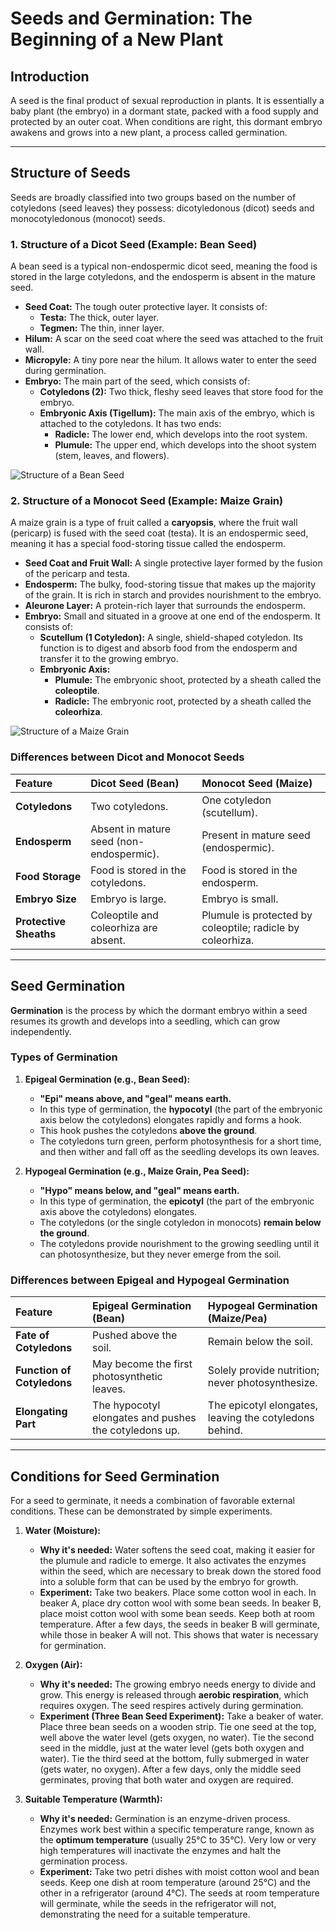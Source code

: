 # Seeds and Germination: The Beginning of a New Plant

## Introduction

A seed is the final product of sexual reproduction in plants. It is essentially a baby plant (the embryo) in a dormant state, packed with a food supply and protected by an outer coat. When conditions are right, this dormant embryo awakens and grows into a new plant, a process called germination.

---

## Structure of Seeds

Seeds are broadly classified into two groups based on the number of cotyledons (seed leaves) they possess: dicotyledonous (dicot) seeds and monocotyledonous (monocot) seeds.

### 1. Structure of a Dicot Seed (Example: Bean Seed)

A bean seed is a typical non-endospermic dicot seed, meaning the food is stored in the large cotyledons, and the endosperm is absent in the mature seed.

*   **Seed Coat:** The tough outer protective layer. It consists of:
    *   **Testa:** The thick, outer layer.
    *   **Tegmen:** The thin, inner layer.
*   **Hilum:** A scar on the seed coat where the seed was attached to the fruit wall.
*   **Micropyle:** A tiny pore near the hilum. It allows water to enter the seed during germination.
*   **Embryo:** The main part of the seed, which consists of:
    *   **Cotyledons (2):** Two thick, fleshy seed leaves that store food for the embryo.
    *   **Embryonic Axis (Tigellum):** The main axis of the embryo, which is attached to the cotyledons. It has two ends:
        *   **Radicle:** The lower end, which develops into the root system.
        *   **Plumule:** The upper end, which develops into the shoot system (stem, leaves, and flowers).

![Structure of a Bean Seed](https://i.imgur.com/example.png) <!-- Placeholder for a diagram -->

### 2. Structure of a Monocot Seed (Example: Maize Grain)

A maize grain is a type of fruit called a **caryopsis**, where the fruit wall (pericarp) is fused with the seed coat (testa). It is an endospermic seed, meaning it has a special food-storing tissue called the endosperm.

*   **Seed Coat and Fruit Wall:** A single protective layer formed by the fusion of the pericarp and testa.
*   **Endosperm:** The bulky, food-storing tissue that makes up the majority of the grain. It is rich in starch and provides nourishment to the embryo.
*   **Aleurone Layer:** A protein-rich layer that surrounds the endosperm.
*   **Embryo:** Small and situated in a groove at one end of the endosperm. It consists of:
    *   **Scutellum (1 Cotyledon):** A single, shield-shaped cotyledon. Its function is to digest and absorb food from the endosperm and transfer it to the growing embryo.
    *   **Embryonic Axis:**
        *   **Plumule:** The embryonic shoot, protected by a sheath called the **coleoptile**.
        *   **Radicle:** The embryonic root, protected by a sheath called the **coleorhiza**.

![Structure of a Maize Grain](https://i.imgur.com/example.png) <!-- Placeholder for a diagram -->

### Differences between Dicot and Monocot Seeds

| Feature | Dicot Seed (Bean) | Monocot Seed (Maize) |
| :--- | :--- | :--- |
| **Cotyledons** | Two cotyledons. | One cotyledon (scutellum). |
| **Endosperm** | Absent in mature seed (non-endospermic). | Present in mature seed (endospermic). |
| **Food Storage** | Food is stored in the cotyledons. | Food is stored in the endosperm. |
| **Embryo Size** | Embryo is large. | Embryo is small. |
| **Protective Sheaths**| Coleoptile and coleorhiza are absent. | Plumule is protected by coleoptile; radicle by coleorhiza. |

---

## Seed Germination

**Germination** is the process by which the dormant embryo within a seed resumes its growth and develops into a seedling, which can grow independently.

### Types of Germination

1.  **Epigeal Germination (e.g., Bean Seed):**
    *   **"Epi" means above, and "geal" means earth.**
    *   In this type of germination, the **hypocotyl** (the part of the embryonic axis below the cotyledons) elongates rapidly and forms a hook.
    *   This hook pushes the cotyledons **above the ground**.
    *   The cotyledons turn green, perform photosynthesis for a short time, and then wither and fall off as the seedling develops its own leaves.

2.  **Hypogeal Germination (e.g., Maize Grain, Pea Seed):**
    *   **"Hypo" means below, and "geal" means earth.**
    *   In this type of germination, the **epicotyl** (the part of the embryonic axis above the cotyledons) elongates.
    *   The cotyledons (or the single cotyledon in monocots) **remain below the ground**.
    *   The cotyledons provide nourishment to the growing seedling until it can photosynthesize, but they never emerge from the soil.

### Differences between Epigeal and Hypogeal Germination

| Feature | Epigeal Germination (Bean) | Hypogeal Germination (Maize/Pea) |
| :--- | :--- | :--- |
| **Fate of Cotyledons** | Pushed above the soil. | Remain below the soil. |
| **Function of Cotyledons**| May become the first photosynthetic leaves. | Solely provide nutrition; never photosynthesize. |
| **Elongating Part** | The hypocotyl elongates and pushes the cotyledons up. | The epicotyl elongates, leaving the cotyledons behind. |

---

## Conditions for Seed Germination

For a seed to germinate, it needs a combination of favorable external conditions. These can be demonstrated by simple experiments.

1.  **Water (Moisture):**
    *   **Why it's needed:** Water softens the seed coat, making it easier for the plumule and radicle to emerge. It also activates the enzymes within the seed, which are necessary to break down the stored food into a soluble form that can be used by the embryo for growth.
    *   **Experiment:** Take two beakers. Place some cotton wool in each. In beaker A, place dry cotton wool with some bean seeds. In beaker B, place moist cotton wool with some bean seeds. Keep both at room temperature. After a few days, the seeds in beaker B will germinate, while those in beaker A will not. This shows that water is necessary for germination.

2.  **Oxygen (Air):**
    *   **Why it's needed:** The growing embryo needs energy to divide and grow. This energy is released through **aerobic respiration**, which requires oxygen. The seed respires actively during germination.
    *   **Experiment (Three Bean Seed Experiment):** Take a beaker of water. Place three bean seeds on a wooden strip. Tie one seed at the top, well above the water level (gets oxygen, no water). Tie the second seed in the middle, just at the water level (gets both oxygen and water). Tie the third seed at the bottom, fully submerged in water (gets water, no oxygen). After a few days, only the middle seed germinates, proving that both water and oxygen are required.

3.  **Suitable Temperature (Warmth):**
    *   **Why it's needed:** Germination is an enzyme-driven process. Enzymes work best within a specific temperature range, known as the **optimum temperature** (usually 25°C to 35°C). Very low or very high temperatures will inactivate the enzymes and halt the germination process.
    *   **Experiment:** Take two petri dishes with moist cotton wool and bean seeds. Keep one dish at room temperature (around 25°C) and the other in a refrigerator (around 4°C). The seeds at room temperature will germinate, while the seeds in the refrigerator will not, demonstrating the need for a suitable temperature.